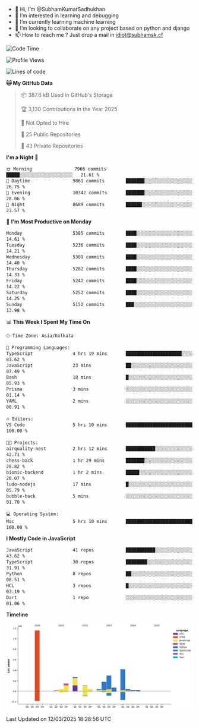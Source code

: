 - 👋 Hi, I’m @SubhamKumarSadhukhan
- 👀 I’m interested in learning and debugging
- 🌱 I’m currently learning machine learning
- 💞️ I’m looking to collaborate on any project based on python and django
- 📫 How to reach me ?
      Just drop a mail in idiot@subhamsk.cf

<!---
SubhamKumarSadhukhan/SubhamKumarSadhukhan is a ✨ special ✨ repository because its `README.md` (this file) appears on your GitHub profile.
You can click the Preview link to take a look at your changes.
--->


<!--START_SECTION:waka-->
![Code Time](http://img.shields.io/badge/Code%20Time-2%2C781%20hrs%2019%20mins-blue)

![Profile Views](http://img.shields.io/badge/Profile%20Views-5-blue)

![Lines of code](https://img.shields.io/badge/From%20Hello%20World%20I%27ve%20Written-2.8%20million%20lines%20of%20code-blue)

**🐱 My GitHub Data** 

> 📦 387.6 kB Used in GitHub's Storage 
 > 
> 🏆 3,130 Contributions in the Year 2025
 > 
> 🚫 Not Opted to Hire
 > 
> 📜 25 Public Repositories 
 > 
> 🔑 43 Private Repositories 
 > 
**I'm a Night 🦉** 

```text
🌞 Morning                7966 commits        █████░░░░░░░░░░░░░░░░░░░░   21.61 % 
🌆 Daytime                9861 commits        ███████░░░░░░░░░░░░░░░░░░   26.75 % 
🌃 Evening                10342 commits       ███████░░░░░░░░░░░░░░░░░░   28.06 % 
🌙 Night                  8689 commits        ██████░░░░░░░░░░░░░░░░░░░   23.57 % 
```
📅 **I'm Most Productive on Monday** 

```text
Monday                   5385 commits        ████░░░░░░░░░░░░░░░░░░░░░   14.61 % 
Tuesday                  5236 commits        ████░░░░░░░░░░░░░░░░░░░░░   14.21 % 
Wednesday                5309 commits        ████░░░░░░░░░░░░░░░░░░░░░   14.40 % 
Thursday                 5282 commits        ████░░░░░░░░░░░░░░░░░░░░░   14.33 % 
Friday                   5242 commits        ████░░░░░░░░░░░░░░░░░░░░░   14.22 % 
Saturday                 5252 commits        ████░░░░░░░░░░░░░░░░░░░░░   14.25 % 
Sunday                   5152 commits        ███░░░░░░░░░░░░░░░░░░░░░░   13.98 % 
```


📊 **This Week I Spent My Time On** 

```text
🕑︎ Time Zone: Asia/Kolkata

💬 Programming Languages: 
TypeScript               4 hrs 19 mins       █████████████████████░░░░   83.62 % 
JavaScript               23 mins             ██░░░░░░░░░░░░░░░░░░░░░░░   07.49 % 
Bash                     18 mins             █░░░░░░░░░░░░░░░░░░░░░░░░   05.93 % 
Prisma                   3 mins              ░░░░░░░░░░░░░░░░░░░░░░░░░   01.14 % 
YAML                     2 mins              ░░░░░░░░░░░░░░░░░░░░░░░░░   00.91 % 

🔥 Editors: 
VS Code                  5 hrs 10 mins       █████████████████████████   100.00 % 

🐱‍💻 Projects: 
airquality-nest          2 hrs 12 mins       ███████████░░░░░░░░░░░░░░   42.71 % 
chess-back               1 hr 29 mins        ███████░░░░░░░░░░░░░░░░░░   28.82 % 
bionic-backend           1 hr 2 mins         █████░░░░░░░░░░░░░░░░░░░░   20.07 % 
ludo-nodejs              17 mins             █░░░░░░░░░░░░░░░░░░░░░░░░   05.79 % 
bubble-back              5 mins              ░░░░░░░░░░░░░░░░░░░░░░░░░   01.70 % 

💻 Operating System: 
Mac                      5 hrs 10 mins       █████████████████████████   100.00 % 
```

**I Mostly Code in JavaScript** 

```text
JavaScript               41 repos            ███████████░░░░░░░░░░░░░░   43.62 % 
TypeScript               30 repos            ████████░░░░░░░░░░░░░░░░░   31.91 % 
Python                   8 repos             ██░░░░░░░░░░░░░░░░░░░░░░░   08.51 % 
HCL                      3 repos             █░░░░░░░░░░░░░░░░░░░░░░░░   03.19 % 
Dart                     1 repo              ░░░░░░░░░░░░░░░░░░░░░░░░░   01.06 % 
```



**Timeline**

![Lines of Code chart](https://raw.githubusercontent.com/SubhamKumarSadhukhan/SubhamKumarSadhukhan/main/assets/bar_graph.png)


 Last Updated on 12/03/2025 18:28:56 UTC
<!--END_SECTION:waka-->
